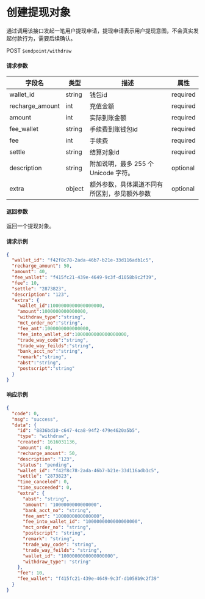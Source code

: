 # 创建提现对象

通过调用该接口发起一笔用户提现申请，提现申请表示用户提现意图，不会真实发起付款行为，需要后续确认。

POST `$endpoint/withdraw`

#### 请求参数

| 字段名         | 类型        | 描述                                                         | 属性          |
| -------------- | ----------- | ------------------------------------------------------------ | ------------- |
| wallet_id          | string | 钱包id                                  | required |
| recharge_amount          | int | 充值金额                                  | required |
| amount          | int | 实际到账金额                                  | required |
| fee_wallet          | string | 手续费到账钱包id                                  | required |
| fee          | int | 手续费                                  | required |
| settle          | string | 结算对象id                                   | required |
| description     | string | 附加说明，最多 255 个 Unicode 字符。         | optional |
| extra           | object      | 额外参数，具体渠道不同有所区别，参见额外参数                 | optional      |

#### 返回参数

返回一个提现对象。

#### 请求示例


```json
{
  "wallet_id": "f42f8c78-2ada-46b7-b21e-33d116adb1c5",
  "recharge_amount": 50,
  "amount": 40,
  "fee_wallet": "f415fc21-439e-4649-9c3f-d1058b9c2f39",
  "fee": 10,
  "settle": "2873823",
  "description": "123",
  "extra": {
    "wallet_id":1000000000000000000,
    "amount":1000000000000000,
    "withdraw_type":"string",
    "mct_order_no":"string",
    "fee_amt":1000000000000000,
    "fee_into_wallet_id":1000000000000000000,
    "trade_way_code":"string",
    "trade_way_feilds":"string",
    "bank_acct_no":"string",
    "remark":"string",
    "abst":"string",
    "postscript":"string"
  }
}
```

#### 响应示例

```json
{
  "code": 0,
  "msg": "success",
  "data": {
    "id": "8836bd10-c647-4ca8-94f2-479e4620a5b5",
    "type": "withdraw",
    "created": 1616031136,
    "amount": 40,
    "recharge_amount": 50,
    "description": "123",
    "status": "pending",
    "wallet_id": "f42f8c78-2ada-46b7-b21e-33d116adb1c5",
    "settle": "2873823",
    "time_canceled": 0,
    "time_succeeded": 0,
    "extra": {
      "abst": "string",
      "amount": "1000000000000000",
      "bank_acct_no": "string",
      "fee_amt": "1000000000000000",
      "fee_into_wallet_id": "1000000000000000000",
      "mct_order_no": "string",
      "postscript": "string",
      "remark": "string",
      "trade_way_code": "string",
      "trade_way_feilds": "string",
      "wallet_id": "1000000000000000000",
      "withdraw_type": "string"
    },
    "fee": 10,
    "fee_wallet": "f415fc21-439e-4649-9c3f-d1058b9c2f39"
  }
}
```
